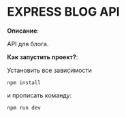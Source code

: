 # EXPRESS BLOG API
 **Описание**:  

API для блога.

 **Как запустить проект?**: 
 
  Установить все зависимости
  
 ```
 npm install 
```

и прописать команду:
 ```
npm run dev
```



